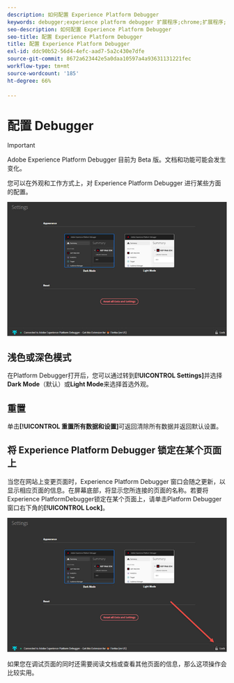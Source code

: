 ```yaml
---
description: 如何配置 Experience Platform Debugger
keywords: debugger;experience platform debugger 扩展程序;chrome;扩展程序;配置
seo-description: 如何配置 Experience Platform Debugger
seo-title: 配置 Experience Platform Debugger
title: 配置 Experience Platform Debugger
exl-id: ddc90b52-56d4-4efc-aad7-5a2c430e7dfe
source-git-commit: 8672a623442e5a0daa10597a4a93631131221fec
workflow-type: tm+mt
source-wordcount: '185'
ht-degree: 66%

---
```


# 配置 Debugger

>[!IMPORTANT]
>
>Adobe Experience Platform Debugger 目前为 Beta 版。文档和功能可能会发生变化。

您可以在外观和工作方式上，对 Experience Platform Debugger 进行某些方面的配置。

![](assets/settings.jpg)

## 浅色或深色模式

在Platform Debugger打开后，您可以通过转到&#x200B;**[!UICONTROL Settings]**&#x200B;并选择&#x200B;**Dark Mode**（默认）或&#x200B;**Light Mode**&#x200B;来选择首选外观。

## 重置

单击&#x200B;**[!UICONTROL 重置所有数据和设置]**&#x200B;可返回清除所有数据并返回默认设置。

## 将 Experience Platform Debugger 锁定在某个页面上

当您在网站上变更页面时，Experience Platform Debugger 窗口会随之更新，以显示相应页面的信息。在屏幕底部，将显示您所连接的页面的名称。若要将Experience PlatformDebugger锁定在某个页面上，请单击Platform Debugger窗口右下角的&#x200B;**[!UICONTROL Lock]**。

![](assets/lock.jpg)

如果您在调试页面的同时还需要阅读文档或查看其他页面的信息，那么这项操作会比较实用。
